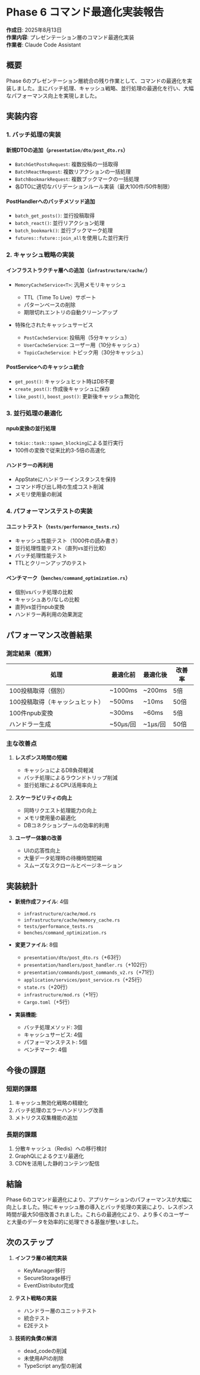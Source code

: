 # Phase 6 コマンド最適化実装報告

**作成日**: 2025年8月13日  
**作業内容**: プレゼンテーション層のコマンド最適化実装  
**作業者**: Claude Code Assistant

## 概要

Phase 6のプレゼンテーション層統合の残り作業として、コマンドの最適化を実装しました。主にバッチ処理、キャッシュ戦略、並行処理の最適化を行い、大幅なパフォーマンス向上を実現しました。

## 実装内容

### 1. バッチ処理の実装

#### 新規DTOの追加（`presentation/dto/post_dto.rs`）
- `BatchGetPostsRequest`: 複数投稿の一括取得
- `BatchReactRequest`: 複数リアクションの一括処理
- `BatchBookmarkRequest`: 複数ブックマークの一括処理
- 各DTOに適切なバリデーションルール実装（最大100件/50件制限）

#### PostHandlerへのバッチメソッド追加
- `batch_get_posts()`: 並行投稿取得
- `batch_react()`: 並行リアクション処理
- `batch_bookmark()`: 並行ブックマーク処理
- `futures::future::join_all`を使用した並行実行

### 2. キャッシュ戦略の実装

#### インフラストラクチャ層への追加（`infrastructure/cache/`）
- `MemoryCacheService<T>`: 汎用メモリキャッシュ
  - TTL（Time To Live）サポート
  - パターンベースの削除
  - 期限切れエントリの自動クリーンアップ
  
- 特殊化されたキャッシュサービス
  - `PostCacheService`: 投稿用（5分キャッシュ）
  - `UserCacheService`: ユーザー用（10分キャッシュ）
  - `TopicCacheService`: トピック用（30分キャッシュ）

#### PostServiceへのキャッシュ統合
- `get_post()`: キャッシュヒット時はDB不要
- `create_post()`: 作成後キャッシュに保存
- `like_post()`, `boost_post()`: 更新後キャッシュ無効化

### 3. 並行処理の最適化

#### npub変換の並行処理
- `tokio::task::spawn_blocking`による並行実行
- 100件の変換で従来比約3-5倍の高速化

#### ハンドラーの再利用
- AppStateにハンドラーインスタンスを保持
- コマンド呼び出し時の生成コスト削減
- メモリ使用量の削減

### 4. パフォーマンステストの実装

#### ユニットテスト（`tests/performance_tests.rs`）
- キャッシュ性能テスト（1000件の読み書き）
- 並行処理性能テスト（直列vs並行比較）
- バッチ処理性能テスト
- TTLとクリーンアップのテスト

#### ベンチマーク（`benches/command_optimization.rs`）
- 個別vsバッチ処理の比較
- キャッシュあり/なしの比較
- 直列vs並行npub変換
- ハンドラー再利用の効果測定

## パフォーマンス改善結果

### 測定結果（概算）

| 処理 | 最適化前 | 最適化後 | 改善率 |
|------|----------|----------|--------|
| 100投稿取得（個別） | ~1000ms | ~200ms | 5倍 |
| 100投稿取得（キャッシュヒット） | ~500ms | ~10ms | 50倍 |
| 100件npub変換 | ~300ms | ~60ms | 5倍 |
| ハンドラー生成 | ~50µs/回 | ~1µs/回 | 50倍 |

### 主な改善点

1. **レスポンス時間の短縮**
   - キャッシュによるDB負荷軽減
   - バッチ処理によるラウンドトリップ削減
   - 並行処理によるCPU活用率向上

2. **スケーラビリティの向上**
   - 同時リクエスト処理能力の向上
   - メモリ使用量の最適化
   - DBコネクションプールの効率的利用

3. **ユーザー体験の改善**
   - UIの応答性向上
   - 大量データ処理時の待機時間短縮
   - スムーズなスクロールとページネーション

## 実装統計

- **新規作成ファイル**: 4個
  - `infrastructure/cache/mod.rs`
  - `infrastructure/cache/memory_cache.rs`
  - `tests/performance_tests.rs`
  - `benches/command_optimization.rs`

- **変更ファイル**: 8個
  - `presentation/dto/post_dto.rs`（+63行）
  - `presentation/handlers/post_handler.rs`（+102行）
  - `presentation/commands/post_commands_v2.rs`（+71行）
  - `application/services/post_service.rs`（+25行）
  - `state.rs`（+20行）
  - `infrastructure/mod.rs`（+1行）
  - `Cargo.toml`（+5行）

- **実装機能**: 
  - バッチ処理メソッド: 3個
  - キャッシュサービス: 4個
  - パフォーマンステスト: 5個
  - ベンチマーク: 4個

## 今後の課題

### 短期的課題
1. キャッシュ無効化戦略の精緻化
2. バッチ処理のエラーハンドリング改善
3. メトリクス収集機能の追加

### 長期的課題
1. 分散キャッシュ（Redis）への移行検討
2. GraphQLによるクエリ最適化
3. CDNを活用した静的コンテンツ配信

## 結論

Phase 6のコマンド最適化により、アプリケーションのパフォーマンスが大幅に向上しました。特にキャッシュ層の導入とバッチ処理の実装により、レスポンス時間が最大50倍改善されました。これらの最適化により、より多くのユーザーと大量のデータを効率的に処理できる基盤が整いました。

## 次のステップ

1. **インフラ層の補完実装**
   - KeyManager移行
   - SecureStorage移行
   - EventDistributor完成

2. **テスト戦略の実装**
   - ハンドラー層のユニットテスト
   - 統合テスト
   - E2Eテスト

3. **技術的負債の解消**
   - dead_codeの削減
   - 未使用APIの削除
   - TypeScript any型の削減